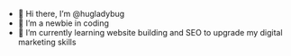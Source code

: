 - 👋 Hi there, I’m @hugladybug
- 👀 I’m a newbie in coding
- 🌱 I’m currently learning website building and SEO to upgrade my digital marketing skills


<!---
hugladybug/hugladybug is a ✨ special ✨ repository because its `README.md` (this file) appears on your GitHub profile.
You can click the Preview link to take a look at your changes.
--->
